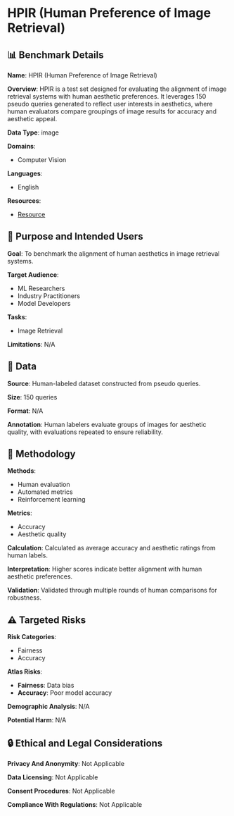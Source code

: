 # HPIR (Human Preference of Image Retrieval)

## 📊 Benchmark Details

**Name**: HPIR (Human Preference of Image Retrieval)

**Overview**: HPIR is a test set designed for evaluating the alignment of image retrieval systems with human aesthetic preferences. It leverages 150 pseudo queries generated to reflect user interests in aesthetics, where human evaluators compare groupings of image results for accuracy and aesthetic appeal.

**Data Type**: image

**Domains**:
- Computer Vision

**Languages**:
- English

**Resources**:
- [Resource](https://arxiv.org/abs/2406.09397)

## 🎯 Purpose and Intended Users

**Goal**: To benchmark the alignment of human aesthetics in image retrieval systems.

**Target Audience**:
- ML Researchers
- Industry Practitioners
- Model Developers

**Tasks**:
- Image Retrieval

**Limitations**: N/A

## 💾 Data

**Source**: Human-labeled dataset constructed from pseudo queries.

**Size**: 150 queries

**Format**: N/A

**Annotation**: Human labelers evaluate groups of images for aesthetic quality, with evaluations repeated to ensure reliability.

## 🔬 Methodology

**Methods**:
- Human evaluation
- Automated metrics
- Reinforcement learning

**Metrics**:
- Accuracy
- Aesthetic quality

**Calculation**: Calculated as average accuracy and aesthetic ratings from human labels.

**Interpretation**: Higher scores indicate better alignment with human aesthetic preferences.

**Validation**: Validated through multiple rounds of human comparisons for robustness.

## ⚠️ Targeted Risks

**Risk Categories**:
- Fairness
- Accuracy

**Atlas Risks**:
- **Fairness**: Data bias
- **Accuracy**: Poor model accuracy

**Demographic Analysis**: N/A

**Potential Harm**: N/A

## 🔒 Ethical and Legal Considerations

**Privacy And Anonymity**: Not Applicable

**Data Licensing**: Not Applicable

**Consent Procedures**: Not Applicable

**Compliance With Regulations**: Not Applicable
